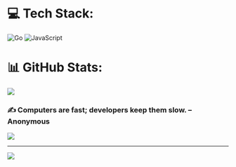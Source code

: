 
# 💻 Tech Stack:
![Go](https://img.shields.io/badge/go-%2300ADD8.svg?style=for-the-badge&logo=go&logoColor=white) ![JavaScript](https://img.shields.io/badge/javascript-%23323330.svg?style=for-the-badge&logo=javascript&logoColor=%23F7DF1E)
# 📊 GitHub Stats:
![](https://github-readme-stats.vercel.app/api/top-langs/?username=julianwzt&theme=radical&hide_border=false&include_all_commits=true&count_private=false&layout=compact)
### ✍️ Computers are fast; developers keep them slow. – Anonymous
![](https://quotes-github-readme.vercel.app/api?type=horizontal&theme=dark)

---
[![](https://visitcount.itsvg.in/api?id=julianwzt&icon=2&color=1)](https://visitcount.itsvg.in)

<!-- Proudly created with GPRM ( https://gprm.itsvg.in ) -->
